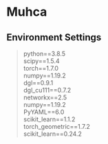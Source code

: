 # Muhca
## Environment Settings
> python==3.8.5 \
> scipy==1.5.4 \
> torch==1.7.0 \
> numpy==1.19.2 \
> dgl==0.9.1 \
> dgl_cu111==0.7.2 \
> networkx==2.5 \
> numpy==1.19.2 \
> PyYAML==6.0 \
> scikit_learn==1.1.2 \
> torch_geometric==1.7.2 \
> scikit_learn==0.24.2
